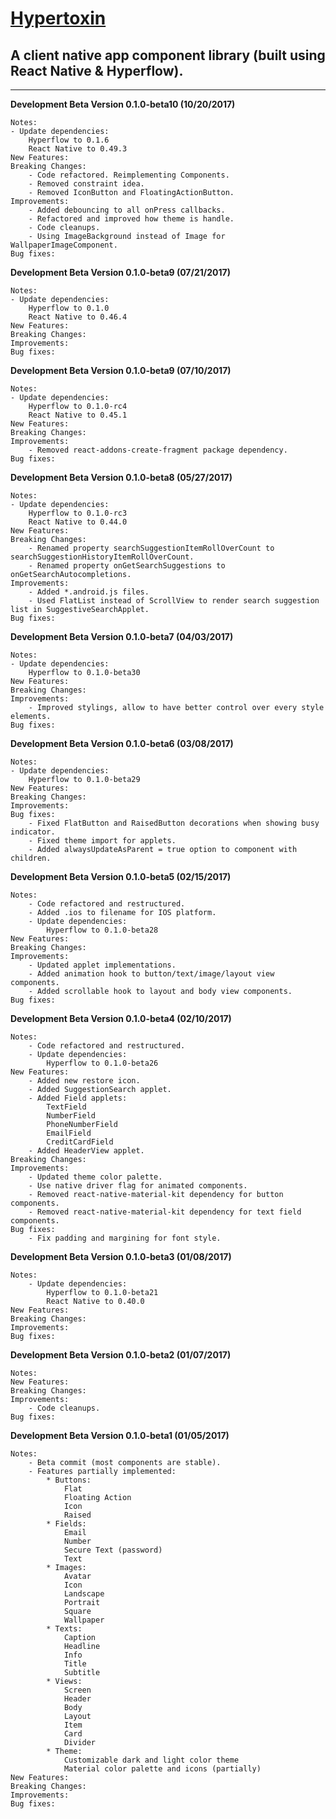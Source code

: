 # [Hypertoxin](https://github.com/tuantle/hypertoxin)
## A client native app component library (built using React Native & Hyperflow).

----
**Development Beta Version 0.1.0-beta10 (10/20/2017)**
```
Notes:
- Update dependencies:
    Hyperflow to 0.1.6
    React Native to 0.49.3
New Features:
Breaking Changes:
    - Code refactored. Reimplementing Components.
    - Removed constraint idea.
    - Removed IconButton and FloatingActionButton.
Improvements:
    - Added debouncing to all onPress callbacks.
    - Refactored and improved how theme is handle.
    - Code cleanups.
    - Using ImageBackground instead of Image for WallpaperImageComponent.
Bug fixes:
```
**Development Beta Version 0.1.0-beta9 (07/21/2017)**
```
Notes:
- Update dependencies:
    Hyperflow to 0.1.0
    React Native to 0.46.4
New Features:
Breaking Changes:
Improvements:
Bug fixes:
```
**Development Beta Version 0.1.0-beta9 (07/10/2017)**
```
Notes:
- Update dependencies:
    Hyperflow to 0.1.0-rc4
    React Native to 0.45.1
New Features:
Breaking Changes:
Improvements:
    - Removed react-addons-create-fragment package dependency.
Bug fixes:
```
**Development Beta Version 0.1.0-beta8 (05/27/2017)**
```
Notes:
- Update dependencies:
    Hyperflow to 0.1.0-rc3
    React Native to 0.44.0
New Features:
Breaking Changes:
    - Renamed property searchSuggestionItemRollOverCount to searchSuggestionHistoryItemRollOverCount.
    - Renamed property onGetSearchSuggestions to onGetSearchAutocompletions.
Improvements:
    - Added *.android.js files.
    - Used FlatList instead of ScrollView to render search suggestion list in SuggestiveSearchApplet.
Bug fixes:
```
**Development Beta Version 0.1.0-beta7 (04/03/2017)**
```
Notes:
- Update dependencies:
    Hyperflow to 0.1.0-beta30
New Features:
Breaking Changes:
Improvements:
    - Improved stylings, allow to have better control over every style elements.
Bug fixes:
```
**Development Beta Version 0.1.0-beta6 (03/08/2017)**
```
Notes:
- Update dependencies:
    Hyperflow to 0.1.0-beta29
New Features:
Breaking Changes:
Improvements:
Bug fixes:
    - Fixed FlatButton and RaisedButton decorations when showing busy indicator.
    - Fixed theme import for applets.
    - Added alwaysUpdateAsParent = true option to component with children.
```
**Development Beta Version 0.1.0-beta5 (02/15/2017)**
```
Notes:
    - Code refactored and restructured.
    - Added .ios to filename for IOS platform.
    - Update dependencies:
        Hyperflow to 0.1.0-beta28
New Features:
Breaking Changes:
Improvements:
    - Updated applet implementations.
    - Added animation hook to button/text/image/layout view components.
    - Added scrollable hook to layout and body view components.
Bug fixes:
```
**Development Beta Version 0.1.0-beta4 (02/10/2017)**
```
Notes:
    - Code refactored and restructured.
    - Update dependencies:
        Hyperflow to 0.1.0-beta26
New Features:
	- Added new restore icon.
    - Added SuggestionSearch applet.
    - Added Field applets:
        TextField
        NumberField
        PhoneNumberField
        EmailField
        CreditCardField
    - Added HeaderView applet.
Breaking Changes:
Improvements:
    - Updated theme color palette.
	- Use native driver flag for animated components.
	- Removed react-native-material-kit dependency for button components.
	- Removed react-native-material-kit dependency for text field components.
Bug fixes:
    - Fix padding and margining for font style.
```
**Development Beta Version 0.1.0-beta3 (01/08/2017)**
```
Notes:
    - Update dependencies:
        Hyperflow to 0.1.0-beta21
        React Native to 0.40.0
New Features:
Breaking Changes:
Improvements:
Bug fixes:
```
**Development Beta Version 0.1.0-beta2 (01/07/2017)**
```
Notes:
New Features:
Breaking Changes:
Improvements:
    - Code cleanups.
Bug fixes:
```
**Development Beta Version 0.1.0-beta1 (01/05/2017)**
```
Notes:
    - Beta commit (most components are stable).
    - Features partially implemented:
        * Buttons:
            Flat
            Floating Action
            Icon
            Raised
        * Fields:
            Email
            Number
            Secure Text (password)
            Text
        * Images:
            Avatar
            Icon
            Landscape
            Portrait
            Square
            Wallpaper
        * Texts:
            Caption
            Headline
            Info
            Title
            Subtitle
        * Views:
            Screen
            Header
            Body
            Layout
            Item
            Card
            Divider
        * Theme:
            Customizable dark and light color theme
            Material color palette and icons (partially)
New Features:
Breaking Changes:
Improvements:
Bug fixes:
```

